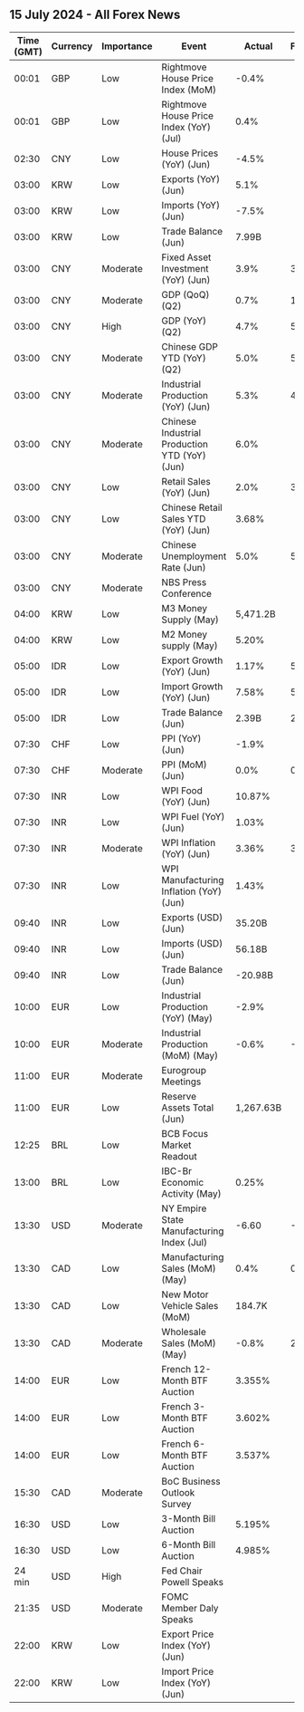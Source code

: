 ## 15 July 2024 - All Forex News

| Time (GMT) | Currency | Importance | Event | Actual | Forecast | Previous |
|------|----------|------------|-------|--------|----------|----------|
| 00:01 | GBP | Low | Rightmove House Price Index (MoM) | -0.4% |  | 0.0% |
| 00:01 | GBP | Low | Rightmove House Price Index (YoY) (Jul) | 0.4% |  | 0.6% |
| 02:30 | CNY | Low | House Prices (YoY) (Jun) | -4.5% |  | -3.9% |
| 03:00 | KRW | Low | Exports (YoY) (Jun) | 5.1% |  | 5.1% |
| 03:00 | KRW | Low | Imports (YoY) (Jun) | -7.5% |  | -7.5% |
| 03:00 | KRW | Low | Trade Balance (Jun) | 7.99B |  | 8.00B |
| 03:00 | CNY | Moderate | Fixed Asset Investment (YoY) (Jun) | 3.9% | 3.9% | 4.0% |
| 03:00 | CNY | Moderate | GDP (QoQ) (Q2) | 0.7% | 1.1% | 1.5% |
| 03:00 | CNY | High | GDP (YoY) (Q2) | 4.7% | 5.1% | 5.3% |
| 03:00 | CNY | Moderate | Chinese GDP YTD (YoY) (Q2) | 5.0% | 5.1% | 5.3% |
| 03:00 | CNY | Moderate | Industrial Production (YoY) (Jun) | 5.3% | 4.9% | 5.6% |
| 03:00 | CNY | Moderate | Chinese Industrial Production YTD (YoY) (Jun) | 6.0% |  | 6.2% |
| 03:00 | CNY | Low | Retail Sales (YoY) (Jun) | 2.0% | 3.3% | 3.7% |
| 03:00 | CNY | Low | Chinese Retail Sales YTD (YoY) (Jun) | 3.68% |  | 4.05% |
| 03:00 | CNY | Moderate | Chinese Unemployment Rate (Jun) | 5.0% | 5.0% | 5.0% |
| 03:00 | CNY | Moderate | NBS Press Conference |  |  |  |
| 04:00 | KRW | Low | M3 Money Supply (May) | 5,471.2B |  | 5,439.1B |
| 04:00 | KRW | Low | M2 Money supply (May) | 5.20% |  | 4.60% |
| 05:00 | IDR | Low | Export Growth (YoY) (Jun) | 1.17% | 5.13% | 2.86% |
| 05:00 | IDR | Low | Import Growth (YoY) (Jun) | 7.58% | 5.50% | -8.83% |
| 05:00 | IDR | Low | Trade Balance (Jun) | 2.39B | 2.98B | 2.93B |
| 07:30 | CHF | Low | PPI (YoY) (Jun) | -1.9% |  | -1.8% |
| 07:30 | CHF | Moderate | PPI (MoM) (Jun) | 0.0% | 0.1% | -0.3% |
| 07:30 | INR | Low | WPI Food (YoY) (Jun) | 10.87% |  | 9.82% |
| 07:30 | INR | Low | WPI Fuel (YoY) (Jun) | 1.03% |  | 1.35% |
| 07:30 | INR | Moderate | WPI Inflation (YoY) (Jun) | 3.36% | 3.50% | 2.61% |
| 07:30 | INR | Low | WPI Manufacturing Inflation (YoY) (Jun) | 1.43% |  | 0.78% |
| 09:40 | INR | Low | Exports (USD) (Jun) | 35.20B |  | 38.13B |
| 09:40 | INR | Low | Imports (USD) (Jun) | 56.18B |  | 61.91B |
| 09:40 | INR | Low | Trade Balance (Jun) | -20.98B |  | -23.78B |
| 10:00 | EUR | Low | Industrial Production (YoY) (May) | -2.9% |  | -3.1% |
| 10:00 | EUR | Moderate | Industrial Production (MoM) (May) | -0.6% | -0.9% | -0.1% |
| 11:00 | EUR | Moderate | Eurogroup Meetings |  |  |  |
| 11:00 | EUR | Low | Reserve Assets Total (Jun) | 1,267.63B |  | 1,253.37B |
| 12:25 | BRL | Low | BCB Focus Market Readout |  |  |  |
| 13:00 | BRL | Low | IBC-Br Economic Activity (May) | 0.25% |  | 0.26% |
| 13:30 | USD | Moderate | NY Empire State Manufacturing Index (Jul) | -6.60 | -5.50 | -6.00 |
| 13:30 | CAD | Low | Manufacturing Sales (MoM) (May) | 0.4% | 0.3% | 1.1% |
| 13:30 | CAD | Low | New Motor Vehicle Sales (MoM) | 184.7K |  | 175.1K |
| 13:30 | CAD | Moderate | Wholesale Sales (MoM) (May) | -0.8% | 2.0% | 2.4% |
| 14:00 | EUR | Low | French 12-Month BTF Auction | 3.355% |  | 3.439% |
| 14:00 | EUR | Low | French 3-Month BTF Auction | 3.602% |  | 3.674% |
| 14:00 | EUR | Low | French 6-Month BTF Auction | 3.537% |  | 3.572% |
| 15:30 | CAD | Moderate | BoC Business Outlook Survey |  |  |  |
| 16:30 | USD | Low | 3-Month Bill Auction | 5.195% |  | 5.230% |
| 16:30 | USD | Low | 6-Month Bill Auction | 4.985% |  | 5.080% |
| 24 min | USD | High | Fed Chair Powell Speaks |  |  |  |
| 21:35 | USD | Moderate | FOMC Member Daly Speaks |  |  |  |
| 22:00 | KRW | Low | Export Price Index (YoY) (Jun) |  |  | 7.5% |
| 22:00 | KRW | Low | Import Price Index (YoY) (Jun) |  |  | 4.6% |
